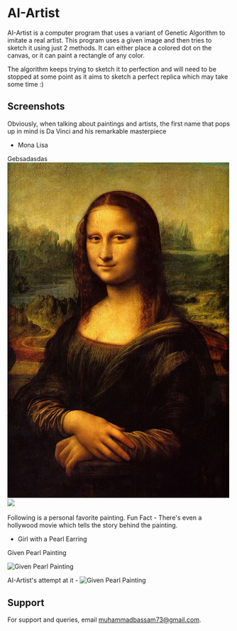 
# AI-Artist


AI-Artist is a computer program that uses a variant of Genetic Algorithm to imitate a real artist. This program uses a given image and then tries to sketch it using just 2 methods. It can either place a colored dot on the canvas, or it can paint a rectangle of any color. 

The algorithm keeps trying to sketch it to perfection and will need to be stopped at some point as it aims to sketch a perfect replica which may take some time :)

## Screenshots

Obviously, when talking about paintings and artists, the first name that pops up in mind is Da Vinci and his remarkable masterpiece 

- Mona Lisa 




<p float="left">
  Gebsadasdas
  <img src="test4.jpg" width=500/>
  <img src="ss/monaliza.gif" width=500/> 
</p>



Following is a personal favorite painting. Fun Fact - There's even a hollywood movie which tells the story behind the painting.

- Girl with a Pearl Earring


Given Pearl Painting 

![Given Pearl Painting](test3.gif)

AI-Artist's attempt at it - 
![Given Pearl Painting](ss/pearearring.gif)


## Support

For support and queries, email muhammadbassam73@gmail.com.

